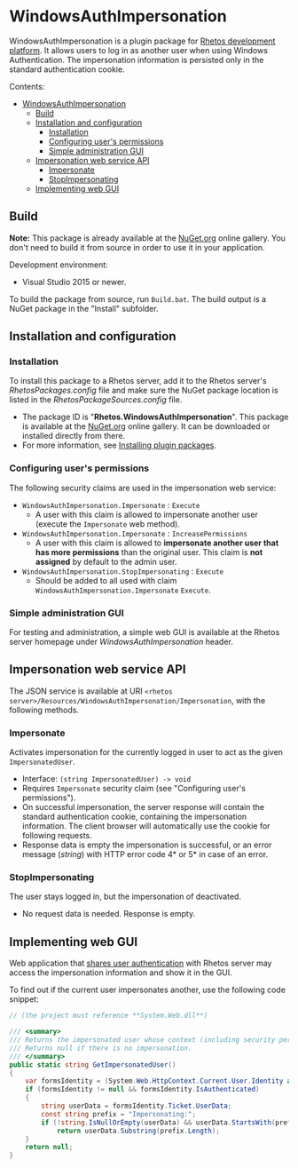 # WindowsAuthImpersonation

WindowsAuthImpersonation is a plugin package for [Rhetos development platform](https://github.com/Rhetos/Rhetos).
It allows users to log in as another user when using Windows Authentication.
The impersonation information is persisted only in the standard authentication cookie.

Contents:

* [WindowsAuthImpersonation](#windowsauthimpersonation)
  * [Build](#build)
  * [Installation and configuration](#installation-and-configuration)
    * [Installation](#installation)
    * [Configuring user's permissions](#configuring-users-permissions)
    * [Simple administration GUI](#simple-administration-gui)
  * [Impersonation web service API](#impersonation-web-service-api)
    * [Impersonate](#impersonate)
    * [StopImpersonating](#stopimpersonating)
  * [Implementing web GUI](#implementing-web-gui)

## Build

**Note:** This package is already available at the [NuGet.org](https://www.nuget.org/) online gallery.
You don't need to build it from source in order to use it in your application.

Development environment:
* Visual Studio 2015 or newer.

To build the package from source, run `Build.bat`.
The build output is a NuGet package in the "Install" subfolder.

## Installation and configuration

### Installation

To install this package to a Rhetos server, add it to the Rhetos server's *RhetosPackages.config* file
and make sure the NuGet package location is listed in the *RhetosPackageSources.config* file.

* The package ID is "**Rhetos.WindowsAuthImpersonation**".
  This package is available at the [NuGet.org](https://www.nuget.org/) online gallery.
  It can be downloaded or installed directly from there.
* For more information, see [Installing plugin packages](https://github.com/Rhetos/Rhetos/wiki/Installing-plugin-packages).

### Configuring user's permissions

The following security claims are used in the impersonation web service:

* `WindowsAuthImpersonation.Impersonate` : `Execute`
  * A user with this claim is allowed to impersonate another user (execute the `Impersonate` web method).
* `WindowsAuthImpersonation.Impersonate` : `IncreasePermissions`
  * A user with this claim is allowed to **impersonate another user that has more permissions** than the original user.
  This claim is **not assigned** by default to the admin user.
* `WindowsAuthImpersonation.StopImpersonating` : `Execute`
  * Should be added to all used with claim `WindowsAuthImpersonation.Impersonate` `Execute`.

### Simple administration GUI

For testing and administration, a simple web GUI is available at the Rhetos server homepage under *WindowsAuthImpersonation* header.

## Impersonation web service API

The JSON service is available at URI `<rhetos server>/Resources/WindowsAuthImpersonation/Impersonation`, with the following methods.

### Impersonate

Activates impersonation for the currently logged in user to act as the given `ImpersonatedUser`.

* Interface: `(string ImpersonatedUser) -> void`
* Requires `Impersonate` security claim (see "Configuring user's permissions").
* On successful impersonation, the server response will contain the standard authentication cookie,
  containing the impersonation information.
  The client browser will automatically use the cookie for following requests.
* Response data is empty the impersonation is successful,
  or an error message (*string*) with HTTP error code 4* or 5* in case of an error.

### StopImpersonating

The user stays logged in, but the impersonation of deactivated.

* No request data is needed. Response is empty.

## Implementing web GUI

Web application that [shares user authentication](https://github.com/Rhetos/AspNetFormsAuth/blob/master/Readme.md#sharing-the-authentication-across-web-applications)
with Rhetos server may access the impersonation information and show it in the GUI.

To find out if the current user impersonates another, use the following code snippet:

```C#
// (the project must reference **System.Web.dll**)

/// <summary>
/// Returns the impersonated user whose context (including security permissions) is in effect.
/// Returns null if there is no impersonation.
/// </summary>
public static string GetImpersonatedUser()
{
    var formsIdentity = (System.Web.HttpContext.Current.User.Identity as System.Web.Security.FormsIdentity);
    if (formsIdentity != null && formsIdentity.IsAuthenticated)
    {
        string userData = formsIdentity.Ticket.UserData;
        const string prefix = "Impersonating:";
        if (!string.IsNullOrEmpty(userData) && userData.StartsWith(prefix))
            return userData.Substring(prefix.Length);
    }
    return null;
}
```
